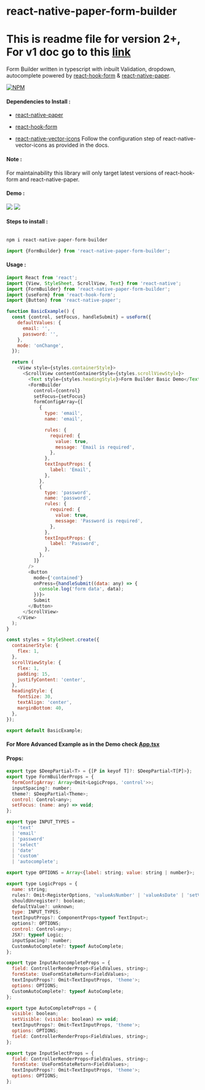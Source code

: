 # react-native-paper-form-builder

# This is readme file for version 2+, For v1 doc go to this [link](READMEv1.md)

Form Builder written in typescript with inbuilt Validation, dropdown, autocomplete powered by [react-hook-form](https://react-hook-form.com/) & [react-native-paper](https://callstack.github.io/react-native-paper/).

[![NPM](https://nodei.co/npm/react-native-paper-form-builder.png?downloads=true)](https://nodei.co/npm/react-native-paper-form-builder/)

#### Dependencies to Install :

- [react-native-paper](https://www.npmjs.com/package/react-native-paper)

- [react-hook-form](https://www.npmjs.com/package/react-hook-form)

- [react-native-vector-icons](https://www.npmjs.com/package/react-native-vector-icons) Follow the configuration step of react-native-vector-icons as provided in the docs.

#### Note :

For maintainability this library will only target latest versions of react-hook-form and react-native-paper.

#### Demo :

![](iOS.gif)
![](android.gif)

#### Steps to install :

```javascript

npm i react-native-paper-form-builder

```

```javascript
import {FormBuilder} from 'react-native-paper-form-builder';
```

#### Usage :

```javascript
import React from 'react';
import {View, StyleSheet, ScrollView, Text} from 'react-native';
import {FormBuilder} from 'react-native-paper-form-builder';
import {useForm} from 'react-hook-form';
import {Button} from 'react-native-paper';

function BasicExample() {
  const {control, setFocus, handleSubmit} = useForm({
    defaultValues: {
      email: '',
      password: '',
    },
    mode: 'onChange',
  });

  return (
    <View style={styles.containerStyle}>
      <ScrollView contentContainerStyle={styles.scrollViewStyle}>
        <Text style={styles.headingStyle}>Form Builder Basic Demo</Text>
        <FormBuilder
          control={control}
          setFocus={setFocus}
          formConfigArray={[
            {
              type: 'email',
              name: 'email',

              rules: {
                required: {
                  value: true,
                  message: 'Email is required',
                },
              },
              textInputProps: {
                label: 'Email',
              },
            },
            {
              type: 'password',
              name: 'password',
              rules: {
                required: {
                  value: true,
                  message: 'Password is required',
                },
              },
              textInputProps: {
                label: 'Password',
              },
            },
          ]}
        />
        <Button
          mode={'contained'}
          onPress={handleSubmit((data: any) => {
            console.log('form data', data);
          })}>
          Submit
        </Button>
      </ScrollView>
    </View>
  );
}

const styles = StyleSheet.create({
  containerStyle: {
    flex: 1,
  },
  scrollViewStyle: {
    flex: 1,
    padding: 15,
    justifyContent: 'center',
  },
  headingStyle: {
    fontSize: 30,
    textAlign: 'center',
    marginBottom: 40,
  },
});

export default BasicExample;
```

#### For More Advanced Example as in the Demo check [App.tsx](example/App.tsx)

#### Props:

```javascript
export type $DeepPartial<T> = {[P in keyof T]?: $DeepPartial<T[P]>};
export type FormBuilderProps = {
  formConfigArray: Array<Omit<LogicProps, 'control'>>;
  inputSpacing?: number;
  theme?: $DeepPartial<Theme>;
  control: Control<any>;
  setFocus: (name: any) => void;
};

export type INPUT_TYPES =
  | 'text'
  | 'email'
  | 'password'
  | 'select'
  | 'date'
  | 'custom'
  | 'autocomplete';

export type OPTIONS = Array<{label: string; value: string | number}>;

export type LogicProps = {
  name: string;
  rules?: Omit<RegisterOptions, 'valueAsNumber' | 'valueAsDate' | 'setValueAs'>;
  shouldUnregister?: boolean;
  defaultValue?: unknown;
  type: INPUT_TYPES;
  textInputProps?: ComponentProps<typeof TextInput>;
  options?: OPTIONS;
  control: Control<any>;
  JSX?: typeof Logic;
  inputSpacing?: number;
  CustomAutoComplete?: typeof AutoComplete;
};

export type InputAutocompleteProps = {
  field: ControllerRenderProps<FieldValues, string>;
  formState: UseFormStateReturn<FieldValues>;
  textInputProps?: Omit<TextInputProps, 'theme'>;
  options: OPTIONS;
  CustomAutoComplete?: typeof AutoComplete;
};

export type AutoCompleteProps = {
  visible: boolean;
  setVisible: (visible: boolean) => void;
  textInputProps?: Omit<TextInputProps, 'theme'>;
  options: OPTIONS;
  field: ControllerRenderProps<FieldValues, string>;
};

export type InputSelectProps = {
  field: ControllerRenderProps<FieldValues, string>;
  formState: UseFormStateReturn<FieldValues>;
  textInputProps?: Omit<TextInputProps, 'theme'>;
  options: OPTIONS;
};
```
